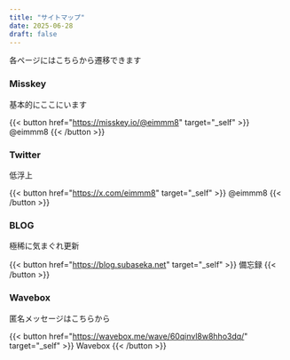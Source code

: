 ```yaml
---
title: "サイトマップ"
date: 2025-06-28
draft: false
---
```

各ページにはこちらから遷移できます

### Misskey
基本的にここにいます

{{< button href="https://misskey.io/@eimmm8" target="_self" >}}
@eimmm8
{{< /button >}}

### Twitter
低浮上

{{< button href="https://x.com/eimmm8" target="_self" >}}
@eimmm8
{{< /button >}}

### BLOG
極稀に気まぐれ更新

{{< button href="https://blog.subaseka.net" target="_self" >}}
備忘録
{{< /button >}}

### Wavebox
匿名メッセージはこちらから

{{< button href="https://wavebox.me/wave/60qinvl8w8hho3dq/" target="_self" >}}
Wavebox
{{< /button >}}

